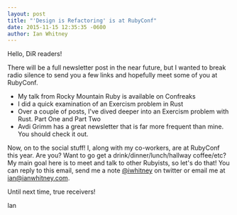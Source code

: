 ```yaml
---
layout: post
title: "'Design is Refactoring' is at RubyConf"
date: 2015-11-15 12:35:35 -0600
author: Ian Whitney
---
```


Hello, DiR readers!

There will be a full newsletter post in the near future, but I wanted to break radio silence to send you a few links and hopefully meet some of you at RubyConf.

- My talk from Rocky Mountain Ruby is available on Confreaks
- I did a quick examination of an Exercism problem in Rust
- Over a couple of posts, I've dived deeper into an Exercism problem with Rust. Part One and Part Two
- Avdi Grimm has a great newsletter that is far more frequent than mine. You should check it out.

Now, on to the social stuff! I, along with my co-workers, are at RubyConf this year. Are you? Want to go get a drink/dinner/lunch/hallway coffee/etc? My main goal here is to meet and talk to other Rubyists, so let's do that! You can reply to this email, send me a note [@iwhitney](https://twitter.com/iwhitney) on twitter or email me at ian@ianwhitney.com.

Until next time, true receivers!

Ian
